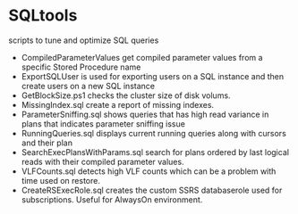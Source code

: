 # SQLtools
scripts to tune and optimize SQL queries
- CompiledParameterValues get compiled parameter values from a specific Stored Procedure name
- ExportSQLUser is used for exporting users on a SQL instance and then create users on a new SQL instance
- GetBlockSize.ps1 checks the cluster size of disk volums.
- MissingIndex.sql create a report of missing indexes.
- ParameterSniffing.sql shows queries that has high read variance in plans that indicates parameter sniffing issue
- RunningQueries.sql displays current running queries along with cursors and their plan
- SearchExecPlansWithParams.sql search for plans ordered by last logical reads with their compiled parameter values.
- VLFCounts.sql detects high VLF counts which can be a problem with time used on restore.
- CreateRSExecRole.sql creates the custom SSRS databaserole used for subscriptions. Useful for AlwaysOn environment.
